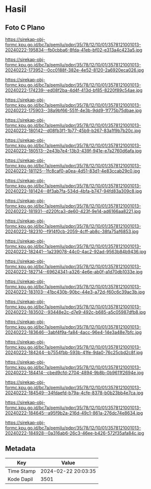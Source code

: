 # Hasil

## Foto C Plano

https://sirekap-obj-formc.kpu.go.id/bc7a/pemilu/pdpr/35/78/12/10/01/3578121001013-20240222-195834--fb0cbba6-8fda-41eb-bf02-e313a4c423a5.jpg

https://sirekap-obj-formc.kpu.go.id/bc7a/pemilu/pdpr/35/78/12/10/01/3578121001013-20240222-173952--0cc0188f-382e-4e52-8120-2a6920eca026.jpg

https://sirekap-obj-formc.kpu.go.id/bc7a/pemilu/pdpr/35/78/12/10/01/3578121001013-20240222-174239--ed08f2ba-4d4f-413d-bf85-8220f89c54ae.jpg

https://sirekap-obj-formc.kpu.go.id/bc7a/pemilu/pdpr/35/78/12/10/01/3578121001013-20240222-175903--38a9bf66-551f-4e3b-9dd9-1f775b75dbae.jpg

https://sirekap-obj-formc.kpu.go.id/bc7a/pemilu/pdpr/35/78/12/10/01/3578121001013-20240222-180142--d08fb3f1-1b77-45b9-b267-83a1f9b7b20c.jpg

https://sirekap-obj-formc.kpu.go.id/bc7a/pemilu/pdpr/35/78/12/10/01/3578121001013-20240222-180513--2e43b7e4-13b3-439f-941e-e7a2760d6afa.jpg

https://sirekap-obj-formc.kpu.go.id/bc7a/pemilu/pdpr/35/78/12/10/01/3578121001013-20240222-181125--1fc8caf0-a0ea-4d51-83d1-4e83ccab29c0.jpg

https://sirekap-obj-formc.kpu.go.id/bc7a/pemilu/pdpr/35/78/12/10/01/3578121001013-20240222-181424--8f3ab7fa-534d-4bfa-b747-94fd83a309c8.jpg

https://sirekap-obj-formc.kpu.go.id/bc7a/pemilu/pdpr/35/78/12/10/01/3578121001013-20240222-181931--d220fca3-de60-423f-9e14-ad6166aa8221.jpg

https://sirekap-obj-formc.kpu.go.id/bc7a/pemilu/pdpr/35/78/12/10/01/3578121001013-20240222-182310--f914f0cb-2059-4cff-ab8c-38fa75af6853.jpg

https://sirekap-obj-formc.kpu.go.id/bc7a/pemilu/pdpr/35/78/12/10/01/3578121001013-20240222-182441--1a239078-44c0-4ac2-92ad-9563b84b9436.jpg

https://sirekap-obj-formc.kpu.go.id/bc7a/pemilu/pdpr/35/78/12/10/01/3578121001013-20240222-182714--69624341-a326-4e6e-ab0f-a1d70db1033e.jpg

https://sirekap-obj-formc.kpu.go.id/bc7a/pemilu/pdpr/35/78/12/10/01/3578121001013-20240222-183103--41bc430b-90bc-44e3-a72d-f60c6c39ac3b.jpg

https://sirekap-obj-formc.kpu.go.id/bc7a/pemilu/pdpr/35/78/12/10/01/3578121001013-20240222-183502--93448e2c-d7e9-492c-b685-a5c05987dfb8.jpg

https://sirekap-obj-formc.kpu.go.id/bc7a/pemilu/pdpr/35/78/12/10/01/3578121001013-20240222-183646--3abf4f9a-fa84-4acc-96e4-14e3a48e7bfc.jpg

https://sirekap-obj-formc.kpu.go.id/bc7a/pemilu/pdpr/35/78/12/10/01/3578121001013-20240222-184244--b7554fbb-593b-41fe-9da0-76c25cbd2c8f.jpg

https://sirekap-obj-formc.kpu.go.id/bc7a/pemilu/pdpr/35/78/12/10/01/3578121001013-20240222-184414--cbed9cfd-2704-4894-9b8b-0b9611f2694e.jpg

https://sirekap-obj-formc.kpu.go.id/bc7a/pemilu/pdpr/35/78/12/10/01/3578121001013-20240222-184549--34fdaefd-b79a-4cfe-8378-b0b23bb4e7ca.jpg

https://sirekap-obj-formc.kpu.go.id/bc7a/pemilu/pdpr/35/78/12/10/01/3578121001013-20240222-184645--a95f9b2a-216d-49c1-861a-276dc74e8634.jpg

https://sirekap-obj-formc.kpu.go.id/bc7a/pemilu/pdpr/35/78/12/10/01/3578121001013-20240222-184928--0a316ab6-26c3-46ee-b426-572f35afa84c.jpg


## Metadata

| Key        | Value               |
| ---------- | ------------------- |
| Time Stamp | 2024-02-22 20:03:35 |
| Kode Dapil | 3501                |



